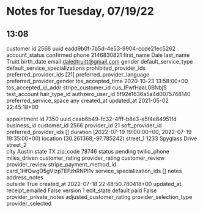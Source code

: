 # Notes for Tuesday, 07/19/22

## 13:08

customer
id	2566
uuid	eadd9b0f-7b5d-4e53-9904-ccde21ec5262
account_status	confirmed
phone	2146830821
first_name	Dale
last_name	Truitt
birth_date	<null>
email	daledtruitt@gmail.com
gender	<null>
default_service_type	<null>
default_service_specializations	<null>
prohibited_provider_ids	<null>
preferred_provider_ids	[21]
preferred_provider_language	<null>
preferred_provider_gender	<null>
tos_accepted_time	2020-10-23 13:58:00+00
tos_accepted_ip_addr	<null>
stripe_customer_id	cus_IFwfHaaL0BNbjS
test_account	<null>
hair_type_id	<null>
authzero_user_id	5f92e1636a5a4d0075748140
preferred_service_space	any
created_at	<null>
updated_at	2021-05-02 22:45:18+00



appointment
id	7350
uuid	ceab6b49-fc32-4fff-b8e3-e5f4e84951fd
business_id	<null>
customer_id	2566
provider_id	21
soft_provider_id	<null>
preferred_provider_ids	[]
duration	[2022-07-19 19:00:00+00, 2022-07-19 19:35:00+00)
location	(30.261368,-97.785242)
street_1	1233 Spyglass Drive
street_2	
city	Austin
state	TX
zip_code	78746
status	pending
twilio_phone	<null>
miles_driven	<null>
customer_rating	<null>
provider_rating	<null>
customer_review	<null>
provider_review	<null>
stripe_payment_method_id	card_1HfQwgD5gVlzpTEFzhRNPI1v
service_specialization_ids	[]
notes	
address_notes	
outside	True
created_at	2022-07-18 22:48:50.780418+00
updated_at	<null>
receipt_emailed	False
version	1
edit_state	default
paid	False
provider_private_notes	<null>
adjusted_customer_rating	<null>
provider_selection_type	provider_selected
